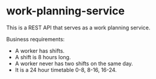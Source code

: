 # work-planning-service

This is a REST API that serves as a work planning service.

Business requirements:

- A worker has shifts.
- A shift is 8 hours long.
- A worker never has two shifts on the same day.
- It is a 24 hour timetable 0-8, 8-16, 16-24.
